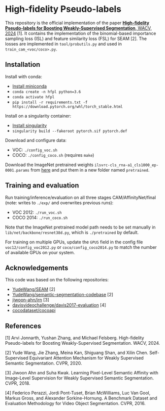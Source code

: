 # High-fidelity Pseudo-labels

This repository is the official implementation of the paper [__High-fidelity Pseudo-labels for Boosting Weakly-Supervised Segmentation__, WACV, 2024](https://arxiv.org/pdf/2304.02621.pdf) \[1\]. It contains the implementation of the binomial-based importance sampling loss (ISL) and feature similarity loss (FSL) for SEAM \[2\]. The losses are implemented in `tool/probutils.py` and used in `train_cam_<voc/coco>.py`.

## Installation

Install with conda:
- [Install miniconda](https://docs.conda.io/en/latest/miniconda.html)
- `conda create -n hfpl python=3.6`
- `conda activate hfpl`
- `pip install -r requirements.txt -f https://download.pytorch.org/whl/torch_stable.html`

Install on a singularity container:
- [Install singularity](https://sylabs.io/guides/3.0/user-guide/quick_start.html)
- `singularity build --fakeroot pytorch.sif pytorch.def`

Download and configure data:
- VOC: `./config_voc.sh`
- COCO: `./config_coco.sh` (requires `make`)

Download the ImageNet pretrained weights `ilsvrc-cls_rna-a1_cls1000_ep-0001.params` from [here](https://drive.google.com/drive/folders/1y3WjoQLgqbR4q7u9KWPjj4enlLvbn_-P?usp=sharing) and put them in a new folder named `pretrained`.

## Training and evaluation

Run training/inference/evaluation on all three stages CAM/AffinityNet/final (note: writes to `./exp/` and overwrites previous runs):
- VOC 2012: `./run_voc.sh`
- COCO 2014: `./run_coco.sh`

Note that the ImageNet pretrained model path needs to be set manually in `lib/net/backbone/resnet38d.py`, which is `./pretrained` by default.

For training on multiple GPUs, update the `GPUS` field in the config file `voc12/config_voc2012.py` or `coco/config_coco2014.py` to match the number of available GPUs on your system.

## Acknowledgements

This code was based on the following repositories:
- [YudeWang/SEAM](https://github.com/YudeWang/SEAM) \[2\]
- [YudeWang/semantic-segmentation-codebase](https://github.com/YudeWang/semantic-segmentation-codebase) \[2\]
- [jiwoon-ahn/irn](https://github.com/jiwoon-ahn/irn) \[3\]
- [davisvideochallenge/davis2017-evaluation](https://github.com/davisvideochallenge/davis2017-evaluation/) \[4\]
- [cocodataset/cocoapi](https://github.com/cocodataset/cocoapi)

## References

\[1\] Arvi Jonnarth, Yushan Zhang, and Michael Felsberg. High-fidelity Pseudo-labels for Boosting Weakly-Supervised Segmentation. WACV, 2024.

\[2\] Yude Wang, Jie Zhang, Meina Kan, Shiguang Shan, and Xilin Chen. Self-Supervised Equivariant Attention Mechanism for Weakly Supervised Semantic Segmentation. CVPR, 2020.

\[3\] Jiwoon Ahn and Suha Kwak. Learning Pixel-Level Semantic Affinity with Image-Level Supervision for Weakly Supervised Semantic Segmentation. CVPR, 2018.

\[4\] Federico Perazzi, Jordi Pont-Tuset, Brian McWilliams, Luc Van Gool, Markus Gross, and Alexander Sorkine-Hornung. A Benchmark Dataset and Evaluation Methodology for Video Object Segmentation. CVPR, 2016.
